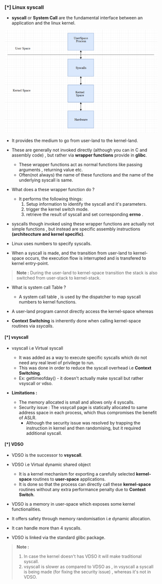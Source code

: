 ### [\*] Linux syscall


* **syscall** or **System Call** are the fundamental interface between an application and the linux kernel.
<img src = "syscall.png">

* It provides the medium to go from user-land to the kernel-land.

* These are generally not invoked directly (although you can in C and assembly code) , but rather via **wrapper functions** provide in **glibc**.
  * These wrapper functions act as normal functions like passing arguments , returning value etc.
  * Often(not always) the name of these functions and the name of the underlying syscall is same.

* What does a these wrapper function do ?
  * It performs the following things: 
    1. Setup information to identify the syscall and it's parameters.
    2. trigger the kernel switch mode.
    3. retrieve the result of syscall and set corresponding **errno** .

* syscalls though invoked using these wrapper functions are actually not simple functions , but instead are specific assembly instructions **(architeccture and kernel specific)**.

* Linux uses numbers to specify syscalls.

* When a syscall is made, and the transition from user-land to kernel-space occurs, the execution flow is interrupted and is transfered to kernel entry-point.

> **Note :** During the user-land to kernel-space transition the stack is also switched from user-stack to kernel-stack.

* What is system call Table ?
  * A system call table , is used by the dispatcher to map syscall numbers to kernel functions.

* A user-land program cannot directly access the kernel-space whereas

* **Context Switching** is inherently done when calling kernel-space routines via *ssycalls*.


#### [\*] vsyscall 
* vsyscall i.e Virtual syscall
  * It was added as a way to execute specific syscalls which do not need any real level of privilege to run.
  * This was done in order to reduce the syscall overhead i.e **Context Switching**.
  * Ex: gettimeofday() - it doesn't actually make syscall but rather vsyscall or vdso.

* **Limitations :**
  * The memory allocated is small and allows only 4 syscalls.
  * Security issue : The vssycall page is statically allocated to same address space in each process, which thus compromises the benefit of ASLR.
    * Although the security issue was resolved by trapping the instruction in kernel and then randomising, but it required additional syscall.

#### [\*] VDSO
* VDSO is the successor to **vsyscall**.
* VDSO i.e Virtual dynamic shared object 
  * It is a kernel mechanism for exporting a carefully selected **kernel-space** routines to **user-space** applications.
  * It is done so that the process can directly call these **kernel-space** routines without any extra performance penalty due to **Context Switch**.
* VDSO is a memory in user-space which exposes some kernel functionalities.

* It offers safety through memory randomisation i.e dynamic allocation.

* It can handle more than 4 syscalls.

* VDSO is linked via the standard glibc package.

> **Note :** 
> 1. In case the kernel doesn't has VDSO it will make traditional syscall.
> 2. vsyscall is slower as compared to VDSO as , in vsyscall a syscall is being made (for fixing the security issue) , whereas it's not in VDSO.


